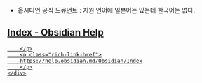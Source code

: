 
- 옵시디언 공식 도큐먼트 : 지원 언어에 일본어는 있는데 한국어는 없다.
 
<div class="rich-link-card-container"><a class="rich-link-card" href="https://help.obsidian.md/Obsidian/Index" target="_blank">
	<div class="rich-link-image-container">
		<div class="rich-link-image" style="background-image: url('https://publish-01.obsidian.md/access/f786db9fac45774fa4f0d8112e232d67/favicon-96x96.png')">
	</div>
	</div>
	<div class="rich-link-card-text">
		<h2 class="rich-link-card-title">Index - Obsidian Help</h2>
		<p class="rich-link-card-description">
		
		</p>
		<p class="rich-link-href">
		https://help.obsidian.md/Obsidian/Index
		</p>
	</div>
</a></div>

